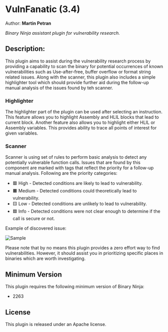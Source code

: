 # VulnFanatic (3.4)

Author: **Martin Petran**

_Binary Ninja assistant plugin for vulnerability research._

## Description:
This plugin aims to assist during the vulnerability research process by providing a capability to scan the binary for potential occurrences of known vulnerabilities such as Use-after-free, buffer overflow or format string related issues. Along with the scanner, this plugin also includes a simple highlighter tool which should provide further aid during the follow-up manual analysis of the issues found by teh scanner.

### Highlighter

The highlighter part of the plugin can be used after selecting an instruction. This feature allows you to highlight Assembly and HLIL blocks that lead to current block. Another feature also allows you to highlight either HLIL or Assembly variables. This provides ability to trace all points of interest for given variables.

### Scanner 

Scanner is using set of rules to perform basic analysis to detect any potentially vulnerable function calls. Issues that are found by this component are marked with tags that reflect the priority for a follow-up manual analysis. Following are the priority categories:

* 🟥 High - Detected conditions are likely to lead to vulnerability.
* 🟧 Medium - Detected conditions could theoretically lead to vulnerability.
* 🟨 Low - Detected conditions are unlikely to lead to vulnerability.
* 🟦 Info - Detected conditions were not clear enough to determine if the call is secure or not.

Example of discovered issue:

![Sample](https://github.com/Martyx00/VulnFanatic/blob/master/static/sample2.png?raw=true "Sample")

Please note that by no means this plugin provides a zero effort way to find vulnerabilities. However, it should assist you in prioritizing specific places in binaries which are worth investigating.

## Minimum Version

This plugin requires the following minimum version of Binary Ninja:

 * 2263

## License

This plugin is released under an Apache license.
